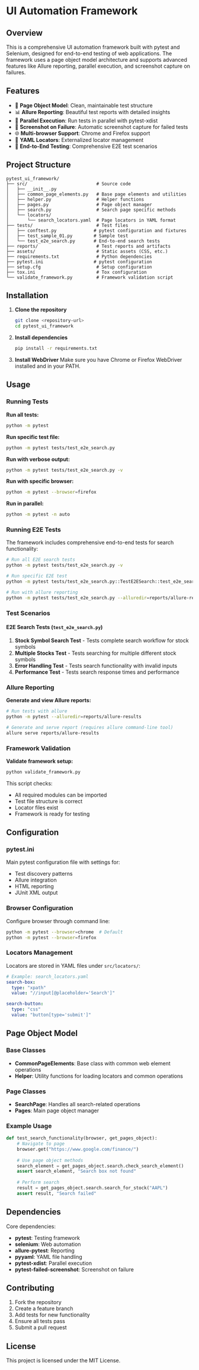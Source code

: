 # UI Automation Framework

## Overview
This is a comprehensive UI automation framework built with pytest and Selenium, designed for end-to-end testing of web applications. The framework uses a page object model architecture and supports advanced features like Allure reporting, parallel execution, and screenshot capture on failures.

## Features
- 🎯 **Page Object Model**: Clean, maintainable test structure
- 📊 **Allure Reporting**: Beautiful test reports with detailed insights
- 🔄 **Parallel Execution**: Run tests in parallel with pytest-xdist
- 📸 **Screenshot on Failure**: Automatic screenshot capture for failed tests
- 🌐 **Multi-browser Support**: Chrome and Firefox support
- 📝 **YAML Locators**: Externalized locator management
- 🧪 **End-to-End Testing**: Comprehensive E2E test scenarios

## Project Structure
```
pytest_ui_framework/
├── src/                          # Source code
│   ├── __init__.py
│   ├── common_page_elements.py   # Base page elements and utilities
│   ├── helper.py                 # Helper functions
│   ├── pages.py                  # Page object manager
│   ├── search.py                 # Search page specific methods
│   └── locators/
│       └── search_locators.yaml  # Page locators in YAML format
├── tests/                        # Test files
│   ├── conftest.py              # pytest configuration and fixtures
│   ├── test_sample_01.py        # Sample test
│   └── test_e2e_search.py       # End-to-end search tests
├── reports/                      # Test reports and artifacts
├── assets/                       # Static assets (CSS, etc.)
├── requirements.txt              # Python dependencies
├── pytest.ini                   # pytest configuration
├── setup.cfg                     # Setup configuration
├── tox.ini                       # Tox configuration
└── validate_framework.py         # Framework validation script
```

## Installation

1. **Clone the repository**
   ```bash
   git clone <repository-url>
   cd pytest_ui_framework
   ```

2. **Install dependencies**
   ```bash
   pip install -r requirements.txt
   ```

3. **Install WebDriver**
   Make sure you have Chrome or Firefox WebDriver installed and in your PATH.

## Usage

### Running Tests

**Run all tests:**
```bash
python -m pytest
```

**Run specific test file:**
```bash
python -m pytest tests/test_e2e_search.py
```

**Run with verbose output:**
```bash
python -m pytest tests/test_e2e_search.py -v
```

**Run with specific browser:**
```bash
python -m pytest --browser=firefox
```

**Run in parallel:**
```bash
python -m pytest -n auto
```

### Running E2E Tests

The framework includes comprehensive end-to-end tests for search functionality:

```bash
# Run all E2E search tests
python -m pytest tests/test_e2e_search.py -v

# Run specific E2E test
python -m pytest tests/test_e2e_search.py::TestE2ESearch::test_e2e_search_stock_symbol -v

# Run with allure reporting
python -m pytest tests/test_e2e_search.py --alluredir=reports/allure-results
```

### Test Scenarios

#### E2E Search Tests (`test_e2e_search.py`)

1. **Stock Symbol Search Test** - Tests complete search workflow for stock symbols
2. **Multiple Stocks Test** - Tests searching for multiple different stock symbols
3. **Error Handling Test** - Tests search functionality with invalid inputs
4. **Performance Test** - Tests search response times and performance

### Allure Reporting

**Generate and view Allure reports:**
```bash
# Run tests with allure
python -m pytest --alluredir=reports/allure-results

# Generate and serve report (requires allure command-line tool)
allure serve reports/allure-results
```

### Framework Validation

**Validate framework setup:**
```bash
python validate_framework.py
```

This script checks:
- All required modules can be imported
- Test file structure is correct
- Locator files exist
- Framework is ready for testing

## Configuration

### pytest.ini
Main pytest configuration file with settings for:
- Test discovery patterns
- Allure integration
- HTML reporting
- JUnit XML output

### Browser Configuration
Configure browser through command line:
```bash
python -m pytest --browser=chrome  # Default
python -m pytest --browser=firefox
```

### Locators Management
Locators are stored in YAML files under `src/locators/`:

```yaml
# Example: search_locators.yaml
search-box:
  type: "xpath"
  value: "//input[@placeholder='Search']"

search-button:
  type: "css"
  value: "button[type='submit']"
```

## Page Object Model

### Base Classes
- **CommonPageElements**: Base class with common web element operations
- **Helper**: Utility functions for loading locators and common operations

### Page Classes
- **SearchPage**: Handles all search-related operations
- **Pages**: Main page object manager

### Example Usage
```python
def test_search_functionality(browser, get_pages_object):
    # Navigate to page
    browser.get("https://www.google.com/finance/")
    
    # Use page object methods
    search_element = get_pages_object.search.check_search_element()
    assert search_element, "Search box not found"
    
    # Perform search
    result = get_pages_object.search.search_for_stock("AAPL")
    assert result, "Search failed"
```

## Dependencies

Core dependencies:
- **pytest**: Testing framework
- **selenium**: Web automation
- **allure-pytest**: Reporting
- **pyyaml**: YAML file handling
- **pytest-xdist**: Parallel execution
- **pytest-failed-screenshot**: Screenshot on failure

## Contributing

1. Fork the repository
2. Create a feature branch
3. Add tests for new functionality
4. Ensure all tests pass
5. Submit a pull request

## License

This project is licensed under the MIT License.
